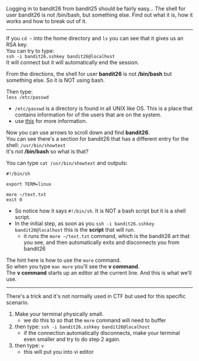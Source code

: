 Logging in to bandit26 from bandit25 should be fairly easy… The shell for user bandit26 is not /bin/bash, but something else. Find out what it is, how it works and how to break out of it.

- - -

If you `cd ~` into the home directory and `ls` you can see that it gives us an RSA key.\
You can try to type:\
`ssh -i bandit26.sshkey bandit26@localhost`\
It will connect but it will automatically end the session.

From the directions, the shell for user **bandit26** is not **/bin/bash** but something else.  So it is NOT using bash.

Then type:\
`less /etc/passwd`
- `/etc/passwd` is a directory is found in all UNIX like OS.  This is a place that contains information for of the users that are on the system.
- use [this](https://linuxize.com/post/how-to-list-users-in-linux/) for more information.

Now you can use arrows to scroll down and find **bandit26**.\
You can see there's a section for bandit26 that has a different entry for the shell: `/usr/bin/showtext`\
It's not **/bin/bash** so what is that?

You can type `cat /usr/bin/showtext` and outputs:
```
#!/bin/sh

export TERM=linux

more ~/text.txt
exit 0
```
- So notice how it says `#!/bin/sh`.  It is NOT a bash script but it is a shell script.  
- In the initial step, as soon as you `ssh -i bandit26.sshkey bandit26@localhost` this is the **script** that will run.
    - it runs the `more ~/text.txt` command, which is the bandit26 art that you see, and then automatically exits and disconnects you from bandit26

The hint here is how to use the `more` command.\
So when you type `man more` you'll see the **v command**.\
The **v command** starts up an editor at the current line.  And this is what we'll use. 

- - -

There's a trick and it's not normally used in CTF but used for this specific scenario.
1. Make your terminal physically small.
    - we do this to so that the `more` command will need to buffer
2. then type: `ssh -i bandit26.sshkey bandit26@localhost`
    - if the connection automatically disconnects, make your terminal even smaller and try to do step 2 again.
3. then type: `v`
    - this will put you into vi editor


